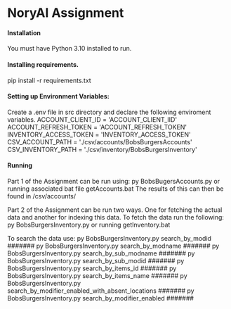 # NoryAI Assignment
#### Installation
You must have Python 3.10 installed to run. 

#### Installing requirements.
pip install -r requirements.txt

#### Setting up Environment Variables:
Create a .env file in src directory and declare the following enviroment variables.
ACCOUNT_CLIENT_ID = 'ACCOUNT_CLIENT_IID'
ACCOUNT_REFRESH_TOKEN = 'ACCOUNT_REFRESH_TOKEN'
INVENTORY_ACCESS_TOKEN = 'INVENTORY_ACCESS_TOKEN'
CSV_ACCOUNT_PATH = './csv/accounts/BobsBurgersAccounts' 
CSV_INVENTORY_PATH = './csv/inventory/BobsBurgersInventory'

#### Running
Part 1 of the Assignment can be run using:
py BobsBugersAccounts.py or running associated bat file getAccounts.bat
The results of this can then be found in /csv/accounts/

Part 2 of the Assignment can be run two ways. 
One for fetching the actual data and another for indexing this data. 
To fetch the data run the following:
    py BobsBurgersInventory.py or running getInventory.bat

To search the data use:
    py BobsBurgersInventory.py search_by_modid #######
    py BobsBurgersInventory.py search_by_modname #######
    py BobsBurgersInventory.py search_by_sub_modname #######
    py BobsBurgersInventory.py search_by_sub_modid #######
    py BobsBurgersInventory.py search_by_items_id #######
    py BobsBurgersInventory.py search_by_items_name #######
    py BobsBurgersInventory.py search_by_modifier_enabled_with_absent_locations #######
    py BobsBurgersInventory.py search_by_modifier_enabled #######